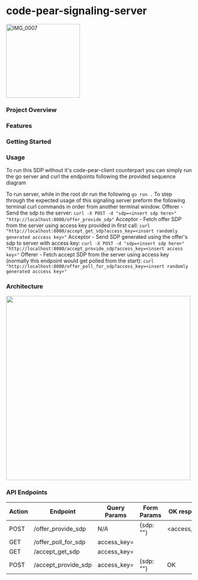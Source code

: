 # code-pear-signaling-server
<img width="200" alt="IMG_0007" src="https://github.com/user-attachments/assets/c232c040-c83f-44a6-b96b-4f06de3db6b1" />

### Project Overview
### Features
### Getting Started
### Usage
To run this SDP without it's code-pear-client counterpart you can simply run the go server and curl the endpoints following the provided sequence diagram

To run server, while in the root dir run the following
`go run .`
To step through the expected usage of this signaling server preform the following terminal curl commands in order from another terminal window.
Offerer - Send the sdp to the server:
`curl -X POST -d "sdp=<insert sdp here>" "http://localhost:8080/offer_provide_sdp"`
Acceptor - Fetch offer SDP from the server using access key provided in first call:
`curl "http://localhost:8080/accept_get_sdp?access_key=<insert randomly generated acccess key>"`
Acceptor - Send SDP generated using the offer's sdp to server with access key:
`curl -X POST -d "sdp=<insert sdp here>" "http://localhost:8080/accept_provide_sdp?access_key=<insert access key>"`
Offerer - Fetch accept SDP from the server using access key (normally this endpoint would get polled from the start):
`curl "http://localhost:8080/offer_poll_for_sdp?access_key=<insert randomly generated acccess key>"`

### Architecture
<img width="500" src="https://github.com/user-attachments/assets/5201a0a1-3260-4940-9999-f0d8e792d154" />

### API Endpoints
| Action | Endpoint                | Query Params | Form Params | OK response        |
| ------ | ----------------------- | -----------  | ----------- | ------------------ |
| POST   | /offer_provide_sdp      | N/A          | {sdp: ""}   | <access_key>       |
| GET    | /offer_poll_for_sdp     | access_key=  |             | <acceptors sdp>    |
| GET    | /accept_get_sdp         | access_key=  |             | <offerers sdp>     |
| POST   | /accept_provide_sdp     | access_key=  |  {sdp: ""}  |  OK                |
